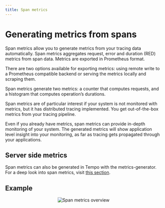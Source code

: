 ```yaml
---
title: Span metrics
---
```


# Generating metrics from spans

Span metrics allow you to generate metrics from your tracing data automatically.
Span metrics aggregates request, error and duration (RED) metrics from span data.
Metrics are exported in Prometheus format.

There are two options available for exporting metrics: using remote write to a Prometheus compatible backend or serving the metrics locally and scraping them.

Span metrics generate two metrics: a counter that computes requests, and a histogram that computes operation’s durations.

Span metrics are of particular interest if your system is not monitored with metrics,
but it has distributed tracing implemented.
You get out-of-the-box metrics from your tracing pipeline.

Even if you already have metrics, span metrics can provide in-depth monitoring of your system.
The generated metrics will show application level insight into your monitoring,
as far as tracing gets propagated through your applications.

## Server side metrics

Span metrics can also be generated in Tempo with the metrics-generator.
For a deep look into span metrics, visit [this section](../../server_side_metrics/span_metrics).

## Example

<p align="center"><img src="../../server_side_metrics/span-metrics-example.png" alt="Span metrics overview"></p>
